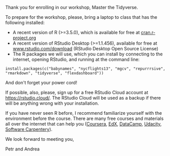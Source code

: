 Thank you for enrolling in our workshop, Master the Tidyverse. 

To prepare for the workshop, please, bring a laptop to class that has the following installed:

* A recent version of R (>=3.5.0), which is available for free at [cran.r-project.org](https://cran.r-project.org/)
* A recent version of RStudio Desktop (>=1.1.456), available for free at www.rstudio.com/download (RStudio Desktop Open Source License)
* The R packages we will use, which you can install by connecting to the internet, opening RStudio, and running at the command line:

```
install.packages(c("babynames", "nycflights13", "mgcv", "repurrrsive", "rmarkdown", "tidyverse", "flexdashboard"))
```

And don't forget your power cord!

If possible, also, please, sign up for a free RStudio Cloud account at https://rstudio.cloud/. The RStudio Cloud will be used as a backup if there will be anything wrong with your installation. 

If you have never seen R before, I recommend familiarize yourself with the environment before the course. There are many free courses and materials all over the internet that can help you ([Coursera](https://www.coursera.org/specializations/statistics), [EdX](https://www.edx.org/course/introduction-to-r-for-data-science-2), [DataCamp](https://www.datacamp.com/courses/free-introduction-to-r), [Udacity](https://www.udacity.com/course/data-analysis-with-r--ud651), [Software Carpentery](https://swcarpentry.github.io/r-novice-gapminder/)).

We look forward to meeting you,

Petr and Andrea
